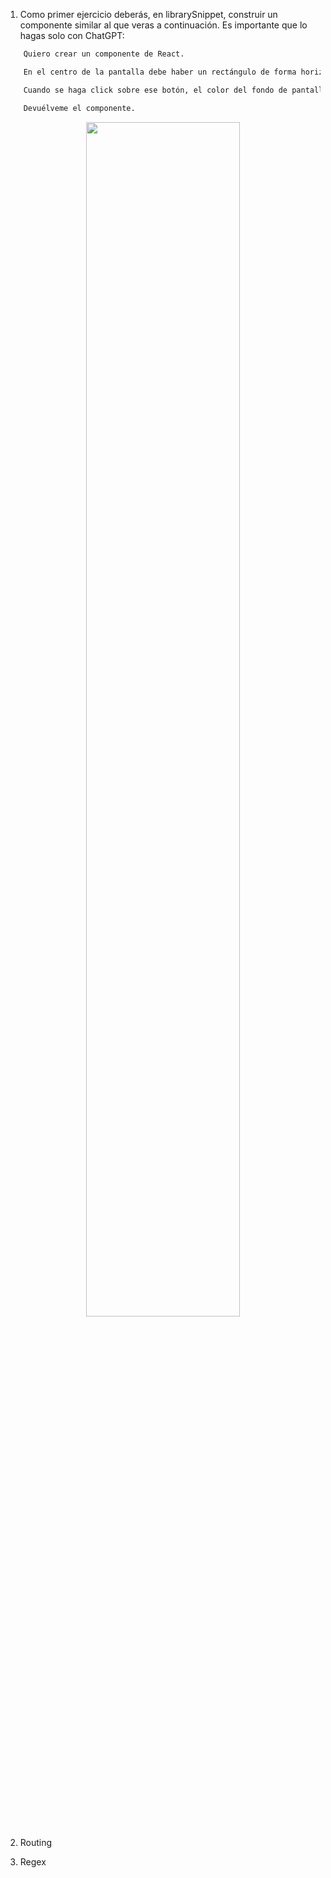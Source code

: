 1. Como primer ejercicio deberás, en librarySnippet, construir un componente similar al que veras a continuación. Es importante que lo hagas solo con ChatGPT:

```bash
    Quiero crear un componente de React.

    En el centro de la pantalla debe haber un rectángulo de forma horizontal de color amarillo. Los bordes deben estar redondeados. Dentro de este cuadrado habrá un texto que dirá "Henry's | Change Color App" y un botón justo en el centro que dirá "CHANGE THE COLOR". Este botón debe tener un estilo moderno. 

    Cuando se haga click sobre ese botón, el color del fondo de pantalla debe cambiar a algún otro color random. Debe cambiar de color el fondo de pantalla, no el rectángulo del centro.

    Devuélveme el componente.
```

<div align="center" >
    <img src="../../../multimedia/snippetLibrary.gif" width="70%" />
</div>

2. Routing


3. Regex


